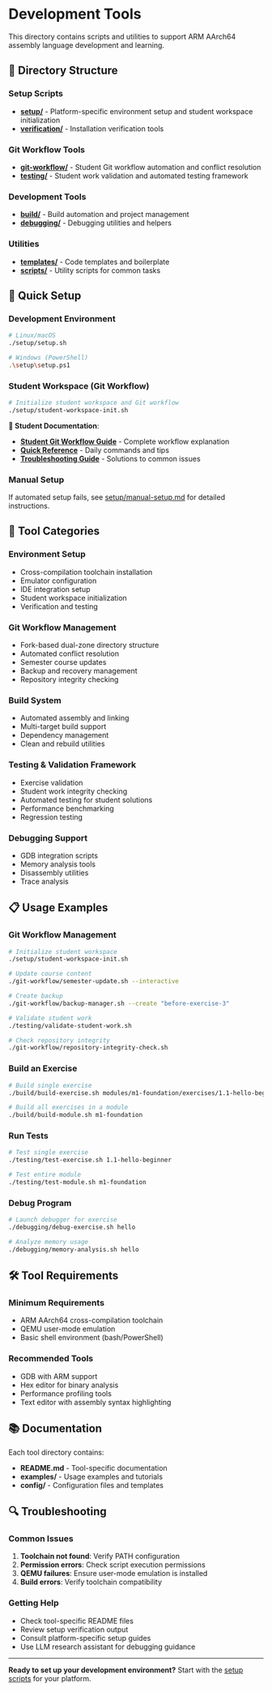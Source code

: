 # Development Tools

This directory contains scripts and utilities to support ARM AArch64 assembly language development and learning.

## 📁 Directory Structure

### Setup Scripts
- **[setup/](setup/)** - Platform-specific environment setup and student workspace initialization
- **[verification/](verification/)** - Installation verification tools

### Git Workflow Tools
- **[git-workflow/](git-workflow/)** - Student Git workflow automation and conflict resolution
- **[testing/](testing/)** - Student work validation and automated testing framework

### Development Tools
- **[build/](build/)** - Build automation and project management
- **[debugging/](debugging/)** - Debugging utilities and helpers

### Utilities
- **[templates/](templates/)** - Code templates and boilerplate
- **[scripts/](scripts/)** - Utility scripts for common tasks

## 🚀 Quick Setup

### Development Environment
```bash
# Linux/macOS
./setup/setup.sh

# Windows (PowerShell)
.\setup\setup.ps1
```

### Student Workspace (Git Workflow)
```bash
# Initialize student workspace and Git workflow
./setup/student-workspace-init.sh
```

**📖 Student Documentation**:
- **[Student Git Workflow Guide](../STUDENT-GIT-WORKFLOW.md)** - Complete workflow explanation
- **[Quick Reference](../STUDENT-QUICK-REFERENCE.md)** - Daily commands and tips
- **[Troubleshooting Guide](../STUDENT-TROUBLESHOOTING.md)** - Solutions to common issues

### Manual Setup
If automated setup fails, see [setup/manual-setup.md](setup/manual-setup.md) for detailed instructions.

## 🔧 Tool Categories

### Environment Setup
- Cross-compilation toolchain installation
- Emulator configuration
- IDE integration setup
- Student workspace initialization
- Verification and testing

### Git Workflow Management
- Fork-based dual-zone directory structure
- Automated conflict resolution
- Semester course updates
- Backup and recovery management
- Repository integrity checking

### Build System
- Automated assembly and linking
- Multi-target build support
- Dependency management
- Clean and rebuild utilities

### Testing & Validation Framework
- Exercise validation
- Student work integrity checking
- Automated testing for student solutions
- Performance benchmarking
- Regression testing

### Debugging Support
- GDB integration scripts
- Memory analysis tools
- Disassembly utilities
- Trace analysis

## 📋 Usage Examples

### Git Workflow Management
```bash
# Initialize student workspace
./setup/student-workspace-init.sh

# Update course content
./git-workflow/semester-update.sh --interactive

# Create backup
./git-workflow/backup-manager.sh --create "before-exercise-3"

# Validate student work
./testing/validate-student-work.sh

# Check repository integrity
./git-workflow/repository-integrity-check.sh
```

### Build an Exercise
```bash
# Build single exercise
./build/build-exercise.sh modules/m1-foundation/exercises/1.1-hello-beginner.s

# Build all exercises in a module
./build/build-module.sh m1-foundation
```

### Run Tests
```bash
# Test single exercise
./testing/test-exercise.sh 1.1-hello-beginner

# Test entire module
./testing/test-module.sh m1-foundation
```

### Debug Program
```bash
# Launch debugger for exercise
./debugging/debug-exercise.sh hello

# Analyze memory usage
./debugging/memory-analysis.sh hello
```

## 🛠️ Tool Requirements

### Minimum Requirements
- ARM AArch64 cross-compilation toolchain
- QEMU user-mode emulation
- Basic shell environment (bash/PowerShell)

### Recommended Tools
- GDB with ARM support
- Hex editor for binary analysis
- Performance profiling tools
- Text editor with assembly syntax highlighting

## 📚 Documentation

Each tool directory contains:
- **README.md** - Tool-specific documentation
- **examples/** - Usage examples and tutorials
- **config/** - Configuration files and templates

## 🔍 Troubleshooting

### Common Issues
1. **Toolchain not found**: Verify PATH configuration
2. **Permission errors**: Check script execution permissions
3. **QEMU failures**: Ensure user-mode emulation is installed
4. **Build errors**: Verify toolchain compatibility

### Getting Help
- Check tool-specific README files
- Review setup verification output
- Consult platform-specific setup guides
- Use LLM research assistant for debugging guidance

---

**Ready to set up your development environment?** Start with the [setup scripts](setup/) for your platform.